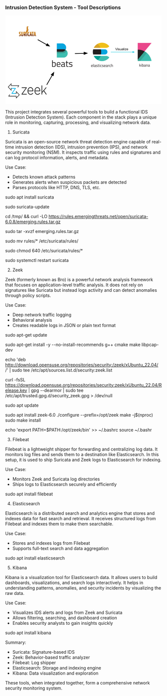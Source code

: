 ### Intrusion Detection System - Tool Descriptions







<img src="ids.png" alt="Screenshot" width="900"/>

This project integrates several powerful tools to build a functional IDS (Intrusion Detection System). Each component in the stack plays a unique role in monitoring, capturing, processing, and visualizing network data.

1. Suricata

Suricata is an open-source network threat detection engine capable of real-time intrusion detection (IDS), intrusion prevention (IPS), and network security monitoring (NSM). It inspects traffic using rules and signatures and can log protocol information, alerts, and metadata.

Use Case:
- Detects known attack patterns
- Generates alerts when suspicious packets are detected
- Parses protocols like HTTP, DNS, TLS, etc.

sudo apt install suricata

sudo suricata-update

cd /tmp/ && curl -LO https://rules.emergingthreats.net/open/suricata-6.0.8/emerging.rules.tar.gz

sudo tar -xvzf emerging.rules.tar.gz

sudo mv rules/* /etc/suricata/rules/

sudo chmod 640 /etc/suricata/rules/*

sudo systemctl restart suricata

2. Zeek

Zeek (formerly known as Bro) is a powerful network analysis framework that focuses on application-level traffic analysis. It does not rely on signatures like Suricata but instead logs activity and can detect anomalies through policy scripts.

Use Case:
- Deep network traffic logging
- Behavioral analysis
- Creates readable logs in JSON or plain text format

sudo apt-get update

sudo apt-get install -y --no-install-recommends g++ cmake make libpcap-dev

echo 'deb http://download.opensuse.org/repositories/security:/zeek/xUbuntu_22.04/ /' | sudo tee /etc/apt/sources.list.d/security:zeek.list

curl -fsSL https://download.opensuse.org/repositories/security:zeek/xUbuntu_22.04/Release.key | gpg --dearmor | sudo tee /etc/apt/trusted.gpg.d/security_zeek.gpg > /dev/null

sudo apt update

sudo apt install zeek-6.0
./configure --prefix=/opt/zeek
make -j$(nproc)
sudo make install

echo 'export PATH=$PATH:/opt/zeek/bin' >> ~/.bashrc
source ~/.bashr


3. Filebeat

Filebeat is a lightweight shipper for forwarding and centralizing log data. It monitors log files and sends them to a destination like Elasticsearch. In this setup, it is used to ship Suricata and Zeek logs to Elasticsearch for indexing.

Use Case:
- Monitors Zeek and Suricata log directories
- Ships logs to Elasticsearch securely and efficiently

sudo apt install filebeat

4. Elasticsearch

Elasticsearch is a distributed search and analytics engine that stores and indexes data for fast search and retrieval. It receives structured logs from Filebeat and indexes them to make them searchable.

Use Case:
- Stores and indexes logs from Filebeat
- Supports full-text search and data aggregation

sudo apt install elasticsearch


5. Kibana

Kibana is a visualization tool for Elasticsearch data. It allows users to build dashboards, visualizations, and search logs interactively. It helps in understanding patterns, anomalies, and security incidents by visualizing the raw data.

Use Case:
- Visualizes IDS alerts and logs from Zeek and Suricata
- Allows filtering, searching, and dashboard creation
- Enables security analysts to gain insights quickly

sudo apt install kibana

Summary:

- Suricata: Signature-based IDS
- Zeek: Behavior-based traffic analyzer
- Filebeat: Log shipper
- Elasticsearch: Storage and indexing engine
- Kibana: Data visualization and exploration


These tools, when integrated together, form a comprehensive network security monitoring system.
